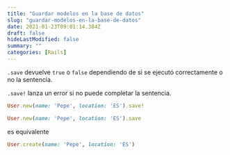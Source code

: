 ```yaml
---
title: "Guardar modelos en la base de datos"
slug: "guardar-modelos-en-la-base-de-datos"
date: 2021-01-23T09:01:14.384Z
draft: false
hideLastModified: false
summary: ""
categories: [Rails]
---
```



  `.save` devuelve `true` o `false` dependiendo de si se ejecutó correctamente o
  no la sentencia.

  `.save!` lanza un error si no puede completar la sentencia.

```ruby
User.new(name: 'Pepe', location: 'ES').save!
```

```ruby
User.new(name: 'Pepe', location: 'ES').save
```

  es equivalente

```ruby
User.create(name: 'Pepe', location: 'ES')
```

[post-save]: https://stackoverflow.com/a/27421738/5732392

[post-create]: https://stackoverflow.com/a/15290001/5732392

